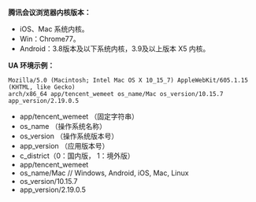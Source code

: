 **腾讯会议浏览器内核版本：**
- iOS、Mac 系统内核。
- Win：Chrome77。
- Android：3.8版本及以下系统内核，3.9及以上版本 X5 内核。

**UA 环境示例：**
```plaintext
Mozilla/5.0 (Macintosh; Intel Mac OS X 10_15_7) AppleWebKit/605.1.15 (KHTML, like Gecko) 
arch/x86_64 app/tencent_wemeet os_name/Mac os_version/10.15.7 app_version/2.19.0.5
```
- app/tencent_wemeet （固定字符串）
- os_name （操作系统名称）
- os_version （操作系统版本号）
- app_version （应用版本号）
- c_district（0：国内版， 1：境外版）
- app/tencent_wemeet
- os_name/Mac    // Windows, Android, iOS, Mac, Linux
- os_version/10.15.7
- app_version/2.19.0.5
